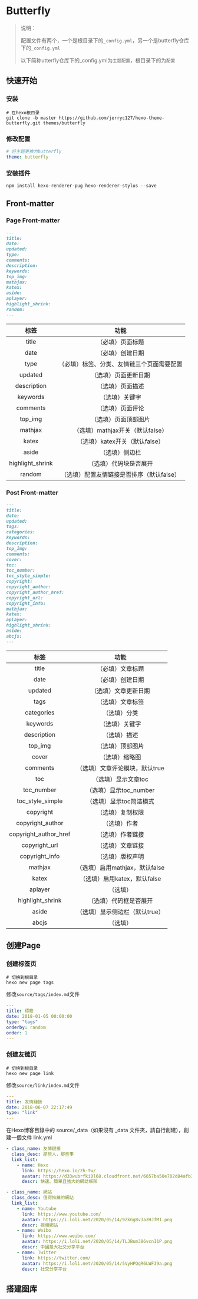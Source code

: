 # Butterfly

> 说明：
>
> 配置文件有两个，一个是根目录下的`_config.yml`，另一个是butterfly仓库下的`_config.yml`
>
> 以下简称utterfly仓库下的_config.yml为`主题配置`，根目录下的为`配置`

## 快速开始

### 安装

```shell
# 在hexo根目录
git clone -b master https://github.com/jerryc127/hexo-theme-butterfly.git themes/butterfly
```

### 修改配置

```yaml
# 将主题更换为butterfly
theme: butterfly
```

### 安装插件

```shell
npm install hexo-renderer-pug hexo-renderer-stylus --save
```

## Front-matter

### Page Front-matter

```markdown
---
title:
date:
updated:
type:
comments:
description:
keywords:
top_img:
mathjax:
katex:
aside:
aplayer:
highlight_shrink:
random:
---
```



|       标签       |                    功能                    |
| :--------------: | :----------------------------------------: |
|      title       |              （必填）页面标题              |
|       date       |              （必填）创建日期              |
|       type       | （必填）标签、分类、友情链三个页面需要配置 |
|     updated      |            （选填）页面更新日期            |
|   description    |              （选填）页面描述              |
|     keywords     |               （选填）关键字               |
|     comments     |              （选填）页面评论              |
|     top_img      |            （选填）页面顶部图片            |
|     mathjax      |      （选填）mathjax开关（默认false）      |
|      katex       |       （选填）katex开关（默认false）       |
|      aside       |               （选填）侧边栏               |
| highlight_shrink |           （选填）代码块是否展开           |
|      random      | （选填）配置友情链接是否排序（默认false）  |

### Post Front-matter

```markdown
---
title:
date:
updated:
tags:
categories:
keywords:
description:
top_img:
comments:
cover:
toc:
toc_number:
toc_style_simple:
copyright:
copyright_author:
copyright_author_href:
copyright_url:
copyright_info:
mathjax:
katex:
aplayer:
highlight_shrink:
aside:
abcjs:
---
```



|         标签          |              功能              |
| :-------------------: | :----------------------------: |
|         title         |        （必填）文章标题        |
|         date          |        （必填）创建日期        |
|        updated        |      （选填）文章更新日期      |
|         tags          |        （选填）文章标签        |
|      categories       |          （选填）分类          |
|       keywords        |         （选填）关键字         |
|      description      |          （选填）描述          |
|        top_img        |        （选填）顶部图片        |
|         cover         |         （选填）缩略图         |
|       comments        | （选填）文章评论模块，默认true |
|          toc          |      （选填）显示文章toc       |
|      toc_number       |     （选填）显示toc_number     |
|   toc_style_simple    |    （选填）显示toc简洁模式     |
|       copyright       |        （选填）复制权限        |
|   copyright_author    |          （选填）作者          |
| copyright_author_href |        （选填）作者链接        |
|     copyright_url     |        （选填）文章链接        |
|    copyright_info     |        （选填）版权声明        |
|        mathjax        | （选填）启用mathjax，默认false |
|         katex         |  （选填）启用katex，默认false  |
|        aplayer        |            （选填）            |
|   highlight_shrink    |     （选填）代码框是否展开     |
|         aside         | （选填）显示侧边栏（默认true） |
|         abcjs         |            （选填）            |

## 创建Page

### 创建标签页

```shell
# 切换到根目录
hexo new page tags
```

修改`source/tags/index.md`文件

```yaml
---
title: 標籤
date: 2018-01-05 00:00:00
type: "tags"
orderby: random
order: 1
---
```

### 创建友链页

```shell
# 切换到根目录
hexo new page link
```

修改`source/link/index.md`文件

```yaml
---
title: 友情鏈接
date: 2018-06-07 22:17:49
type: "link"
---
```

在Hexo博客目錄中的 source/_data（如果沒有 _data 文件夾，請自行創建），創建一個文件 link.yml

```yaml
- class_name: 友情鏈接
  class_desc: 那些人，那些事
  link_list:
    - name: Hexo
      link: https://hexo.io/zh-tw/
      avatar: https://d33wubrfki0l68.cloudfront.net/6657ba50e702d84afb32fe846bed54fba1a77add/827ae/logo.svg
      descr: 快速、簡單且強大的網誌框架

- class_name: 網站
  class_desc: 值得推薦的網站
  link_list:
    - name: Youtube
      link: https://www.youtube.com/
      avatar: https://i.loli.net/2020/05/14/9ZkGg8v3azHJfM1.png
      descr: 視頻網站
    - name: Weibo
      link: https://www.weibo.com/
      avatar: https://i.loli.net/2020/05/14/TLJBum386vcnI1P.png
      descr: 中國最大社交分享平台
    - name: Twitter
      link: https://twitter.com/
      avatar: https://i.loli.net/2020/05/14/5VyHPQqR6LWF39a.png
      descr: 社交分享平台
```

## 搭建图库

